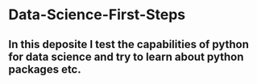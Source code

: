 # Data-Science-First-Steps
## In this deposite I test the capabilities of python for data science and try to learn about python packages etc.
